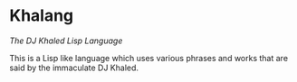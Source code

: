 # Khalang
*The DJ Khaled Lisp Language*

This is a Lisp like language which uses various phrases and works that are said by the immaculate DJ Khaled.

